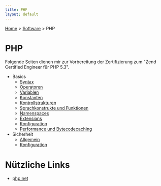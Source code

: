 ```yaml
---
title: PHP
layout: default
---
```

[Home](/) > [Software](/software/index.html) > PHP

# PHP

Folgende Seiten dienen mir zur Vorbereitung der Zertifizierung zum "Zend
Certified Engineer für PHP 5.3".

- Basics
  - [Syntax](basics/syntax.html)
  - [Operatoren](basics/operatoren.html)
  - [Variablen](basics/variablen.html)
  - [Konstanten](basics/konstanten.html)
  - [Kontrollstrukturen](basics/kontrollstrukturen.html)
  - [Sprachkonstrukte und Funktionen](basics/sprachkonstrukte.html)
  - [Namenspaces](basics/namensraeume.html)
  - [Extensions](basics/erweiterungen.html)
  - [Konfiguration](basics/konfiguration.html)
  - [Performance und Bytecodecaching](basics/performance-caching.html)
- Sicherheit
  - [Allgemein](security/index.html)
  - [Konfiguration](security/konfiguration.html)

<!--
- [[webfeatures|Web Features]]
- [[functions|Funktionen]]
- [[oop|OOP - Objektorientierte Programmierung]]
- [[array|Arrays]]
- [[strings-and-pattern|Zeichenkatten und Muster]]
- [[databases|Datenbanken]]
- [[datenformate-typen|Datenformate und -typen]]
- [[input-output|Input und Output]]
-->

# Nützliche Links

- [php.net](http://www.php.net/manual/de/ "deutschsprachige Referenz")
